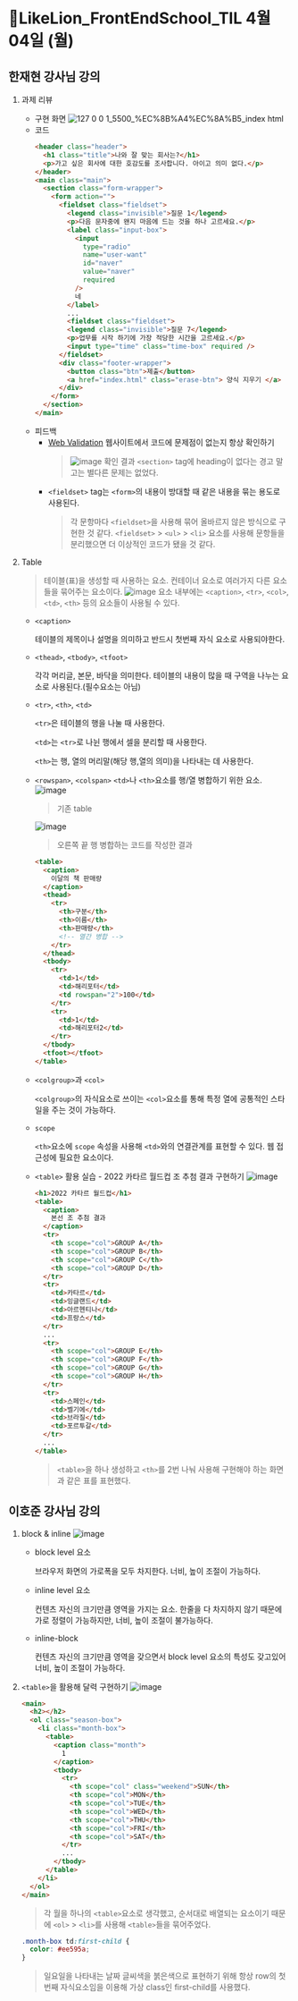 # 🔖LikeLion_FrontEndSchool_TIL 4월 04일 (월)

## 한재현 강사님 강의

1.  과제 리뷰
    - 구현 화면
      ![127 0 0 1_5500_%EC%8B%A4%EC%8A%B5_index html](https://user-images.githubusercontent.com/68142773/161545863-0a093390-ad82-4f1f-931f-04de7124079d.png)
    - 코드
      ```html
      <header class="header">
        <h1 class="title">나와 잘 맞는 회사는?</h1>
        <p>가고 싶은 회사에 대한 호감도를 조사합니다. 아이고 의미 없다.</p>
      </header>
      <main class="main">
        <section class="form-wrapper">
          <form action="">
            <fieldset class="fieldset">
              <legend class="invisible">질문 1</legend>
              <p>다음 문자중에 왠지 마음에 드는 것을 하나 고르세요.</p>
              <label class="input-box">
                <input
                  type="radio"
                  name="user-want"
                  id="naver"
                  value="naver"
                  required
                />
                네
              </label>
              ...
              <fieldset class="fieldset">
              <legend class="invisible">질문 7</legend>
              <p>업무를 시작 하기에 가장 적당한 시간을 고르세요.</p>
              <input type="time" class="time-box" required />
            </fieldset>
            <div class="footer-wrapper">
              <button class="btn">제출</button>
              <a href="index.html" class="erase-btn"> 양식 지우기 </a>
            </div>
          </form>
        </section>
      </main>
      ```
    - 피드백
      - [Web Validation](https://validator.w3.org/) 웹사이트에서 코드에 문제점이 없는지 항상 확인하기
        > ![image](https://user-images.githubusercontent.com/68142773/161741867-587f165a-9156-4210-9810-52abe43d7bdd.png)
        > 확인 결과 `<section>` tag에 heading이 없다는 경고 말고는 별다른 문제는 없었다.
      - `<fieldset>` tag는 `<form>`의 내용이 방대할 때 같은 내용을 묶는 용도로 사용된다.
        > 각 문항마다 `<fieldset>`을 사용해 묶어 올바르지 않은 방식으로 구현한 것 같다. `<fieldset>` > `<ul>` > `<li>` 요소를 사용해 문항들을 분리했으면 더 이상적인 코드가 됐을 것 같다.
2.  Table

    > 테이블(표)을 생성할 때 사용하는 요소. 컨테이너 요소로 여러가지 다른 요소들을 묶어주는 요소이다.
    > ![image](https://user-images.githubusercontent.com/68142773/161917835-addf7cff-c311-40f1-9751-368da0deaa76.png)
    > 요소 내부에는 `<caption>`, `<tr>`, `<col>`, `<td>`, `<th>` 등의 요소들이 사용될 수 있다.

    - `<caption>`

      테이블의 제목이나 설명을 의미하고 반드시 첫번째 자식 요소로 사용되야한다.

    - `<thead>`, `<tbody>`, `<tfoot>`

      각각 머리글, 본문, 바닥을 의미한다. 테이블의 내용이 많을 때 구역을 나누는 요소로 사용된다.(필수요소는 아님)

    * `<tr>`, `<th>`, `<td>`

      `<tr>`은 테이블의 행을 나눌 때 사용한다.

      `<td>`는 `<tr>`로 나뉜 행에서 셀을 분리할 때 사용한다.

      `<th>`는 행, 열의 머리말(해당 행,열의 의미)을 나타내는 데 사용한다.

    * `<rowspan>`, `<colspan>`
      `<td>`나 `<th>`요소를 행/열 병합하기 위한 요소.
      ![image](https://user-images.githubusercontent.com/68142773/161919477-454007a8-56c6-4b0d-ad10-8b29baa0f296.png)

      > 기존 table

      ![image](https://user-images.githubusercontent.com/68142773/161919251-072e9c53-5c96-4cb9-8cd5-a778d187318b.png)

      > 오른쪽 끝 행 병합하는 코드를 작성한 결과

      ```html
      <table>
        <caption>
          이달의 책 판매량
        </caption>
        <thead>
          <tr>
            <th>구분</th>
            <th>이름</th>
            <th>판매량</th>
            <!-- 열간 병합 -->
          </tr>
        </thead>
        <tbody>
          <tr>
            <td>1</td>
            <td>해리포터</td>
            <td rowspan="2">100</td>
          </tr>
          <tr>
            <td>1</td>
            <td>해리포터2</td>
          </tr>
        </tbody>
        <tfoot></tfoot>
      </table>
      ```

    * `<colgroup>`과 `<col>`

      `<colgroup>`의 자식요소로 쓰이는 `<col>`요소를 통해 특정 열에 공통적인 스타일을 주는 것이 가능하다.

    * `scope`

      `<th>`요소에 `scope` 속성을 사용해 `<td>`와의 연결관계를 표현할 수 있다. 웹 접근성에 필요한 요소이다.

    * `<table>` 활용 실습 - 2022 카타르 월드컵 조 추첨 결과 구현하기
      ![image](https://user-images.githubusercontent.com/68142773/161921111-4cf642e2-d824-4ee8-b8db-a2054ce06761.png)

      ```html
      <h1>2022 카타르 월드컵</h1>
      <table>
        <caption>
          본선 조 추첨 결과
        </caption>
        <tr>
          <th scope="col">GROUP A</th>
          <th scope="col">GROUP B</th>
          <th scope="col">GROUP C</th>
          <th scope="col">GROUP D</th>
        </tr>
        <tr>
          <td>카타르</td>
          <td>잉글랜드</td>
          <td>아르헨티나</td>
          <td>프랑스</td>
        </tr>
        ...
        <tr>
          <th scope="col">GROUP E</th>
          <th scope="col">GROUP F</th>
          <th scope="col">GROUP G</th>
          <th scope="col">GROUP H</th>
        </tr>
        <tr>
          <td>스페인</td>
          <td>벨기에</td>
          <td>브라질</td>
          <td>포르투갈</td>
        </tr>
        ...
      </table>
      ```

      > `<table>`을 하나 생성하고 `<th>`를 2번 나눠 사용해 구현해야 하는 화면과 같은 표를 표현했다.

## 이호준 강사님 강의

1. block & inline
   ![image](https://user-images.githubusercontent.com/68142773/161922937-a2a5ad37-80dc-4dc7-b5b2-5a3dd1447a57.png)

   - block level 요소

     브라우저 화면의 가로폭을 모두 차지한다. 너비, 높이 조절이 가능하다.

   - inline level 요소

     컨텐츠 자신의 크기만큼 영역을 가지는 요소. 한줄을 다 차지하지 않기 때문에 가로 정렬이 가능하지만, 너비, 높이 조절이 불가능하다.

   - inline-block

     컨텐츠 자신의 크기만큼 영역을 갖으면서 block level 요소의 특성도 갖고있어 너비, 높이 조절이 가능하다.

2. `<table>`을 활용해 달력 구현하기
   ![image](https://user-images.githubusercontent.com/68142773/161923873-25e189ac-c473-470d-aedd-962bde961572.png)

   ```html
   <main>
     <h2></h2>
     <ol class="season-box">
       <li class="month-box">
         <table>
           <caption class="month">
             1
           </caption>
           <tbody>
             <tr>
               <th scope="col" class="weekend">SUN</th>
               <th scope="col">MON</th>
               <th scope="col">TUE</th>
               <th scope="col">WED</th>
               <th scope="col">THU</th>
               <th scope="col">FRI</th>
               <th scope="col">SAT</th>
             </tr>
             ...
           </tbody>
         </table>
       </li>
     </ol>
   </main>
   ```

   > 각 월을 하나의 `<table>`요소로 생각했고, 순서대로 배열되는 요소이기 때문에 `<ol>` > `<li>`를 사용해 `<table>`들을 묶어주었다.

   ```css
   .month-box td:first-child {
     color: #ee595a;
   }
   ```

   > 일요일을 나타내는 날짜 글씨색을 붉은색으로 표현하기 위해 항상 row의 첫번째 자식요소임을 이용해 가상 class인 first-child를 사용했다.
